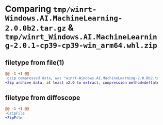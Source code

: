 # Comparing `tmp/winrt-Windows.AI.MachineLearning-2.0.0b2.tar.gz` & `tmp/winrt_Windows.AI.MachineLearning-2.0.1-cp39-cp39-win_arm64.whl.zip`

## filetype from file(1)

```diff
@@ -1 +1 @@
-gzip compressed data, was "winrt-Windows.AI.MachineLearning-2.0.0b2.tar", last modified: Sat Dec  2 18:19:16 2023, max compression
+Zip archive data, at least v2.0 to extract, compression method=deflate
```

## filetype from diffoscope

```diff
@@ -1 +1 @@
-GzipFile
+ZipFile
```

